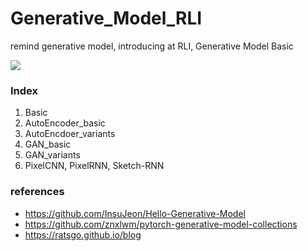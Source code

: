 # Generative_Model_RLI
remind generative model, introducing at RLI, Generative Model Basic

<img src="https://raw.githubusercontent.com/suhoy901/Generative_Model_RLI/master/asset/Generative_Model_Taxonomy.png"/>


### Index
1. Basic
2. AutoEncoder_basic
3. AutoEncdoer_variants
4. GAN_basic
5. GAN_variants
6. PixelCNN, PixelRNN, Sketch-RNN

### references
- https://github.com/InsuJeon/Hello-Generative-Model
- https://github.com/znxlwm/pytorch-generative-model-collections
- https://ratsgo.github.io/blog
